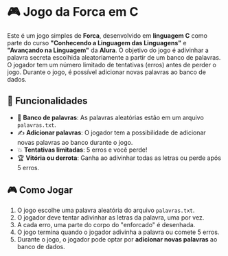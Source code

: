 # 🎮 Jogo da Forca em C

Este é um jogo simples de **Forca**, desenvolvido em **linguagem C** como parte do curso **"Conhecendo a Linguagem das Linguagens"** e **"Avançando na Linguagem"** da **Alura**. O objetivo do jogo é adivinhar a palavra secreta escolhida aleatoriamente a partir de um banco de palavras. O jogador tem um número limitado de tentativas (erros) antes de perder o jogo. Durante o jogo, é possível adicionar novas palavras ao banco de dados.

## 🚀 Funcionalidades

- 📝 **Banco de palavras**: As palavras aleatórias estão em um arquivo `palavras.txt`.
- ✍️ **Adicionar palavras**: O jogador tem a possibilidade de adicionar novas palavras ao banco durante o jogo.
- 💥 **Tentativas limitadas**: 5 erros e você perde!
- 🏆 **Vitória ou derrota**: Ganha ao adivinhar todas as letras ou perde após 5 erros.

## 🎮 Como Jogar

1. O jogo escolhe uma palavra aleatória do arquivo `palavras.txt`.
2. O jogador deve tentar adivinhar as letras da palavra, uma por vez.
3. A cada erro, uma parte do corpo do "enforcado" é desenhada.
4. O jogo termina quando o jogador adivinha a palavra ou comete 5 erros.
5. Durante o jogo, o jogador pode optar por **adicionar novas palavras** ao banco de dados.

